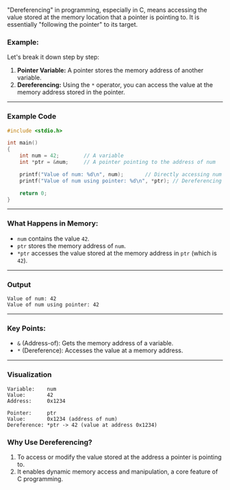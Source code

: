 "Dereferencing" in programming, especially in C, means accessing the value stored at the memory location that a pointer is pointing to. It is essentially "following the pointer" to its target.

### Example:
Let's break it down step by step:

1. **Pointer Variable:** A pointer stores the memory address of another variable.
2. **Dereferencing:** Using the `*` operator, you can access the value at the memory address stored in the pointer.

---

### Example Code

```c
#include <stdio.h>

int main()
{
    int num = 42;        // A variable
    int *ptr = &num;     // A pointer pointing to the address of num

    printf("Value of num: %d\n", num);       // Directly accessing num
    printf("Value of num using pointer: %d\n", *ptr); // Dereferencing ptr

    return 0;
}
```

---

### What Happens in Memory:
- `num` contains the value `42`.
- `ptr` stores the memory address of `num`.
- `*ptr` accesses the value stored at the memory address in `ptr` (which is `42`).

---

### Output
```
Value of num: 42
Value of num using pointer: 42
```

---

### Key Points:
- `&` (Address-of): Gets the memory address of a variable.
- `*` (Dereference): Accesses the value at a memory address.

---

### Visualization
```plaintext
Variable:    num
Value:       42
Address:     0x1234

Pointer:     ptr
Value:       0x1234 (address of num)
Dereference: *ptr -> 42 (value at address 0x1234)
``` 

### Why Use Dereferencing?
1. To access or modify the value stored at the address a pointer is pointing to.
2. It enables dynamic memory access and manipulation, a core feature of C programming.